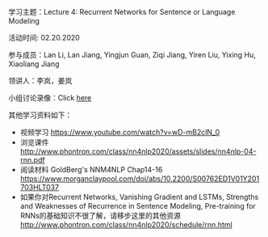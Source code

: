 学习主题：Lecture 4: Recurrent Networks for Sentence or Language Modeling

活动时间: 02.20.2020

参与成员：Lan Li, Lan Jiang, Yingjun Guan, Ziqi Jiang, Yiren Liu, Yixing Hu, Xiaoliang Jiang

领讲人：李岚，姜岚

小组讨论录像：Click [here](https://youtu.be/aA14_J-8HXU)

其他学习资料如下：

- 视频学习 https://www.youtube.com/watch?v=wD-mB2clN_0
- 浏览课件 http://www.phontron.com/class/nn4nlp2020/assets/slides/nn4nlp-04-rnn.pdf
- 阅读材料 GoldBerg's NNM4NLP Chap14-16 https://www.morganclaypool.com/doi/abs/10.2200/S00762ED1V01Y201703HLT037
- 如果你对Recurrent Networks, Vanishing Gradient and LSTMs, Strengths and Weaknesses of Recurrence in Sentence Modeling, Pre-training for RNNs的基础知识不很了解，请移步这里的其他资源 http://www.phontron.com/class/nn4nlp2020/schedule/rnn.html
